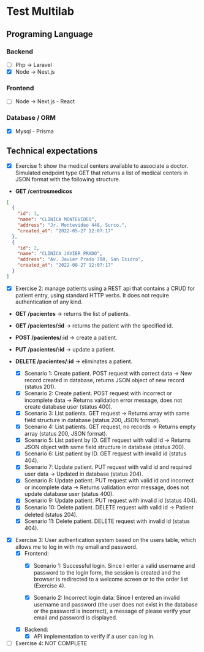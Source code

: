 # Test Multilab

##  Programing Language
### Backend
- [ ] Php -> Laravel
- [x] Node -> Nest.js

### Frontend
- [ ] Node -> Next.js - React

### Database / ORM
- [x] Mysql - Prisma

## Technical expectations
 
- [x] Exercise 1: 
    show the medical centers available to associate a doctor.
    Simulated endpoint type GET that returns a list of medical centers      in JSON format with the following structure.

- **GET /centrosmedicos**
```json
[
  {
    "id": 1,
    "name": "CLINICA MONTEVIDEO",
    "address": "Jr. Montevideo 448, Surco.",
    "created_at": "2022-05-27 12:07:17"
  },
  {
    "id": 2,
    "name": "CLINICA JAVIER PRADO",
    "address": "Av. Javier Prado 708, San Isidro",
    "created_at": "2022-08-27 12:07:17"
  }
]

```

- [x] Exercise 2:  manage patients using a REST api that contains a CRUD for patient entry, using standard HTTP verbs. It does not require authentication of any kind.

- **GET /pacientes** -> returns the list of patients.
- **GET /pacientes/:id** -> returns the patient with the specified id.
- **POST /pacientes/:id** -> create a patient.
- **PUT /pacientes/:id** -> update a patient.
- **DELETE /pacientes/:id** -> eliminates a patient.

  - [x] Scenario 1: Create patient. POST request with correct data → New record created in database, returns JSON object of new record (status 201).
  - [x] Scenario 2: Create patient. POST request with incorrect or incomplete data → Returns validation error message, does not create database user (status 400).
  - [x] Scenario 3: List patients. GET request → Returns array with same field structure in database (status 200, JSON format).
  - [x] Scenario 4: List patients. GET request, no records → Returns empty array (status 200, JSON format).
  - [x] Scenario 5: List patient by ID. GET request with valid id → Returns JSON object with same field structure in database (status 200).
  - [x] Scenario 6: List patient by ID. GET request with invalid id (status 404).
  - [x] Scenario 7: Update patient. PUT request with valid id and required user data → Updated in database (status 204).
  - [x] Scenario 8: Update patient. PUT request with valid id and incorrect or incomplete data → Returns validation error message, does not update database user (status 400).
  - [x] Scenario 9: Update patient. PUT request with invalid id (status 404).
  - [x] Scenario 10: Delete patient. DELETE request with valid id → Patient deleted (status 204).
  - [x] Scenario 11: Delete patient. DELETE request with invalid id (status 404).

- [x] Exercise 3: User authentication system based on the users table, which allows me to log in with my email and password.
  - [x] Frontend:
    - [x] Scenario 1: Successful login. Since I enter a valid username and password to the login form, the session is created and the browser is redirected to a welcome screen or to the order list (Exercise 4).

    - [x] Scenario 2: Incorrect login data: Since I entered an invalid username and password (the user does not exist in the database or the password is incorrect), a message of please verify your email and password is displayed.
  - [x] Backend:
    - [x] API implementation to verify if a user can log in.

- [ ] Exercise 4: NOT COMPLETE
